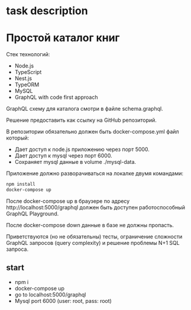 # task description

# Простой каталог книг

Стек технологий:

* Node.js
* TypeScript
* Nest.js
* TypeORM
* MySQL
* GraphQL with code first approach

GraphQL схему для каталога смотри в файле schema.graphql.

Решение предоставить как ссылку на GitHub репозиторий.

В репозитории обязательно должен быть docker-compose.yml файл который:

* Дает доступ к node.js приложению через порт 5000.
* Дает доступ к mysql через порт 6000.
* Сохраняет mysql данные в volume ./mysql-data.

Приложение должно разворачиваться на локалке двумя командами:

```bash
npm install
docker-compose up
```

После docker-compose up в браузере по адресу http://localhost:5000/graphql должен быть доступен работоспособный GraphQL Playground.

После docker-compose down данные в базе не должны пропасть.

Приветствуются (но не обязательны) тесты, ограничение сложности GraphQL запросов (query complexity) и решение проблемы N+1 SQL запроса.
 

## start

 - npm i
 - docker-compose up
 - go to localhost:5000/graphql
 - Mysql port 6000 (user: root, pass: root)
